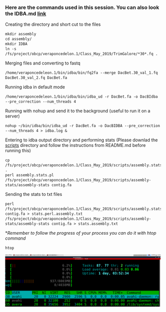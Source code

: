### Here are the commands used in this session. You can also look the IDBA.md [link](https://github.com/avera1988/Genome_Assembly_lecture/blob/master/Doc/IDBA.md)

Creating the directory and short cut to the files

```console
mkdir assembly
cd assembly/
mkdir IDBA
ln -s /fs/project/obcp/veraponcedelon.1/Class_May_2019/TrimGalore/*30*.fq .
```
Merging files and converting to fastq

```console
/home/veraponcedeleon.1/bin/idba/bin/fq2fa --merge DacBet.30_val_1.fq DacBet.30_val_2.fq DacBet.fa
```

Running idba in default mode

```console
/home/veraponcedeleon.1/bin/idba/bin/idba_ud -r DacBet.fa -o DacBIdba --pre_correction --num_threads 4
```

Running with nohup and send it to the background (useful to run it on a server)

```console
nohup ~/bin/idba/bin/idba_ud -r DacBet.fa -o DacBIDBA --pre_correction --num_threads 4 > idba.log &
````

Entering to idba output directory and performing stats (Please downlad the [scripts](https://github.com/avera1988/Genome_Assembly_lecture/tree/master/Scripts) directory and follow the instructions from README.md before running this)

```console
cp /fs/project/obcp/veraponcedelon.1/Class_May_2019/scripts/assembly.stats.pl .
perl assembly.stats.pl
/fs/project/obcp/veraponcedelon.1/Class_May_2019/scripts/assembly-stats/assembly-stats contig.fa
```

Sending the stats to txt files

```console
perl /fs/project/obcp/veraponcedelon.1/Class_May_2019/scripts/assembly.stats.pl contig.fa > stats.perl.assembly.txt
/fs/project/obcp/veraponcedelon.1/Class_May_2019/scripts/assembly-stats/assembly-stats contig.fa > stats.assembly.txt
```

**Remember to follow the progress of your process you can do it with htop command*

```console
htop 
```

![Alt Text](https://github.com/avera1988/Genome_Assembly_lecture/blob/master/images/htop.png)

